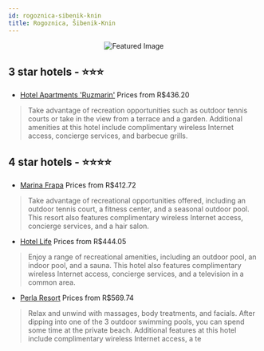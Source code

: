 ```yaml
---
id: rogoznica-sibenik-knin
title: Rogoznica, Šibenik-Knin
---
```


<center><img src="https://i.travelapi.com/hotels/9000000/8080000/8071700/8071697/7f10cb35_z.jpg" alt="Featured Image" /></center>


##  3 star hotels - ⭐️⭐️⭐️

-    [Hotel Apartments 'Ruzmarin'](https://us.hurb.com/hotels/rogoznica/hotel-apartments-ruzmarin-JNP-JP401518?cmp=18055) Prices from R$436.20
   > Take advantage of recreation opportunities such as outdoor tennis courts or take in the view from a terrace and a garden. Additional amenities at this hotel include complimentary wireless Internet access, concierge services, and barbecue grills.

##  4 star hotels - ⭐️⭐️⭐️⭐️

-    [Marina Frapa](https://us.hurb.com/hotels/rogoznica/marina-frapa-JNP-JP598701?cmp=18055) Prices from R$412.72
   > Take advantage of recreational opportunities offered, including an outdoor tennis court, a fitness center, and a seasonal outdoor pool. This resort also features complimentary wireless Internet access, concierge services, and a hair salon.
-    [Hotel Life](https://us.hurb.com/hotels/rogoznica/hotel-life-JNP-JP335479?cmp=18055) Prices from R$444.05
   > Enjoy a range of recreational amenities, including an outdoor pool, an indoor pool, and a sauna. This hotel also features complimentary wireless Internet access, concierge services, and a television in a common area.
-    [Perla Resort](https://us.hurb.com/hotels/rogoznica/perla-resort-JNP-JP272908?cmp=18055) Prices from R$569.74
   > Relax and unwind with massages, body treatments, and facials. After dipping into one of the 3 outdoor swimming pools, you can spend some time at the private beach. Additional features at this hotel include complimentary wireless Internet access, a te

